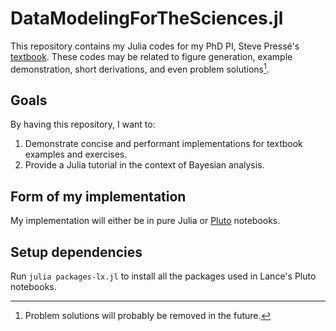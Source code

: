 # DataModelingForTheSciences.jl

This repository contains my Julia codes for my PhD PI, Steve Pressé's [textbook](https://www.cambridge.org/core/books/data-modeling-for-the-sciences/61C0E9959A38442F715287A0E2057BAA). These codes may be related to figure generation, example demonstration, short derivations, and even problem solutions[^1].

[^1]: Problem solutions will probably be removed in the future.

## Goals

By having this repository, I want to:

1. Demonstrate concise and performant implementations for textbook examples and exercises.
2. Provide a Julia tutorial in the context of Bayesian analysis.

## Form of my implementation

My implementation will either be in pure Julia or [Pluto](https://plutojl.org/) notebooks.

## Setup dependencies

Run `julia packages-lx.jl` to install all the packages used in Lance's Pluto notebooks.
